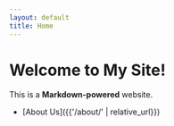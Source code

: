 ```yaml
---
layout: default
title: Home
---
```

# Welcome to My Site!

This is a **Markdown-powered** website.

- [About Us]({{'/about/' | relative_url}})
